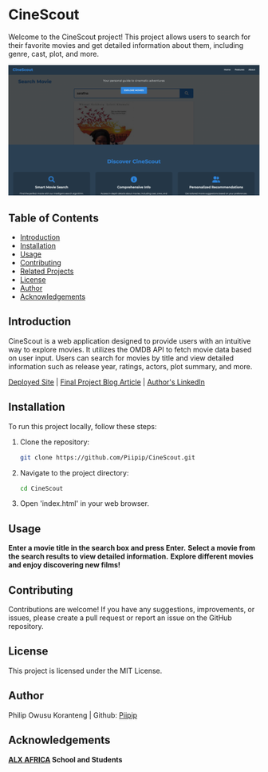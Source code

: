 # CineScout

Welcome to the CineScout project! This project allows users to search for their favorite movies and get detailed information about them, including genre, cast, plot, and more.

![Project Demo](Landing_page.png)

## Table of Contents

- [Introduction](#introduction)
- [Installation](#installation)
- [Usage](#usage)
- [Contributing](#contributing)
- [Related Projects](#related-projects)
- [License](#license)
- [Author](#author)
- [Acknowledgements](#acknowledgements)

## Introduction

CineScout is a web application designed to provide users with an intuitive way to explore movies. It utilizes the OMDB API to fetch movie data based on user input. Users can search for movies by title and view detailed information such as release year, ratings, actors, plot summary, and more.

[Deployed Site](https://piipip.github.io/CineScout/) | [Final Project Blog Article](https://medium.com/@06koranteng/cinescout-your-ultimate-movie-explorer-dd00e17c1677) | [Author's LinkedIn](https://www.linkedin.com/in/philip-owusu-koranteng-912a58236/)

## Installation

To run this project locally, follow these steps:

1. Clone the repository:
   ```bash
   git clone https://github.com/Piipip/CineScout.git

2. Navigate  to the project directory:

   ```bash
   cd CineScout
3. Open 'index.html' in your web browser.

## Usage

**Enter a movie title in the search box and press Enter.**
**Select a movie from the search results to view detailed information.**
**Explore different movies and enjoy discovering new films!**

## Contributing

Contributions are welcome! If you have any suggestions, improvements, or issues, please create a pull request or report an issue on the GitHub repository.

## License

This project is licensed under the MIT License.

## Author

Philip Owusu Koranteng | Github: [Piipip](https://github.com/Piipip)

## Acknowledgements

**[ALX AFRICA](www.alxafrica.com) School and Students**